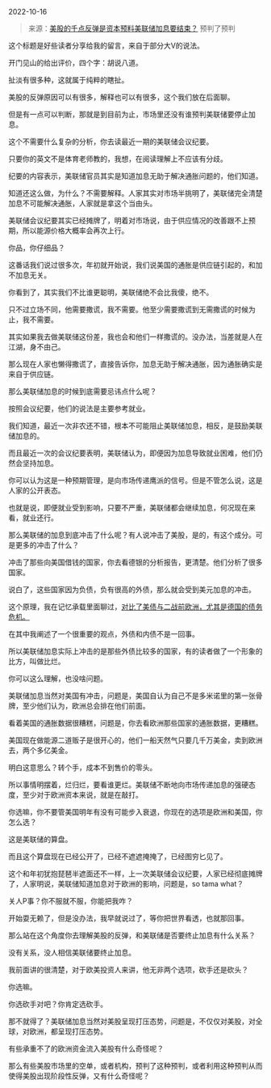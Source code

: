 2022-10-16

> 来源：[美股的千点反弹是资本预料美联储加息要结束？](http://mp.weixin.qq.com/s?__biz=MzU3NDc5Nzc0NQ==&mid=2247520698&idx=2&sn=85e58f5a8bb71cd09c19fa5012f1c0e6&chksm=fd2e3364ca59ba723c63bb1cef1b06cbba327b0df651a03779ba07ec922de9d0c6416a12f51f&scene=27#wechat_redirect)
> 预判了预判

这个标题是好些读者分享给我的留言，来自于部分大V的说法。  

开门见山的给出评价，四个字：胡说八道。  

扯淡有很多种，这就属于纯粹的瞎扯。  

美股的反弹原因可以有很多，解释也可以有很多，这个我们放在后面聊。  

但是有一点可以判断，那就是到目前为止，市场里还没有谁预判美联储要停止加息。

这个不需要什么复杂的分析，你去读最近一期的美联储会议纪要。  

只要你的英文不是体育老师教的，我想，在阅读理解上不应该有分歧。  

纪要的内容表示，美联储官员其实是知道加息无助于解决通胀问题的，他们知道。  

知道还这么做，为什么？不需要解释。人家其实对市场半挑明了，美联储完全清楚加息不可能解决通胀，人家就是拿这个当由头。

美联储会议纪要其实已经摊牌了，明着对市场说，由于供应情况的改善跟不上预期，所以能源价格大概率会再次上行。  

你品，你仔细品？  

这番话我们说过很多次，年初就开始说，我们说美国的通胀是供应链引起的，和加不加息无关。

你看到了，其实我们不比谁更聪明，美联储绝不会比我傻，绝不。

只不过立场不同，他需要撒谎，我不需要。他至少需要撒谎到无需撒谎的时候为止，我不需要。  

其实如果我去做美联储这份差，我也会和他们一样撒谎的。没办法，当差就是人在江湖，身不由己。  

那么现在人家也懒得撒谎了，直接告诉你，加息无助于解决通胀，因为通胀确实是来自于供应链。  

那么美联储加息的时候到底需要忌讳点什么呢？  

按照会议纪要，他们的说法是主要参考就业。

我们知道，最近一次非农还不错，根本不可能阻止美联储加息，相反，是鼓励美联储加息的。

而且最近一次的会议纪要表明，美联储认为，即便因为加息导致就业困难，他们仍然会坚持加息。

你可以认为这是一种预期管理，是向市场传递鹰派的信号。但是不管怎么说，这是人家的公开表态。  

也就是说，即便就业受到影响，只要不严重，美联储都会继续加息，何况现在来看，就业还行。

那么美联储的加息到底冲击了什么呢？有人说冲击了美股，是的，有这个成分。可是更多的冲击了什么？

冲击了那些向美国借钱的国家，你去看德银的分析报告，更清楚。他们分析了很多国家。

说白了，这些国家因为负债，负有很高的外债，那么就会受到美元加息的冲击。  

这个原理，我在记忆承载里面聊过，[对比了美债与二战前欧洲，尤其是德国的债务危机。](https://mp.weixin.qq.com/s?__biz=MzU0MjYwNDU2Mw==&mid=2247508126&idx=2&sn=a81926ab7c6a25721c8a4e9d0c690389&chksm=fb1acce2cc6d45f4ebd8ade90c46f140662750a1b3476868c8ad43279acd8fe71c1eb82a125a&token=684653835&lang=zh_CN&scene=21#wechat_redirect)

在其中我阐述了一个很重要的观点，外债和内债不是一回事。  

所以美联储加息实际上冲击的是那些外债比较多的国家，有的读者做了一个形象的比方，叫做比烂。  

你可以这么理解，也没啥问题。

美联储加息当然对美国有冲击，问题是，美国自认为自己不是多米诺里的第一张骨牌，至少他们认为，欧洲总会排在他们前面。  

看着美国的通胀数据很糟糕，问题是，你去看欧洲那些国家的通胀数据，更糟糕。

美国现在做能源二道贩子是很开心的，他们一船天然气只要几千万美金，卖到欧洲去，两个多亿美金。  

明白这意思么？转个手，成本不到售价的零头。  

所以事情明摆着，烂归烂，要看谁更烂。美联储不断地向市场传递加息的强硬态度，至少对于欧洲资本来说，就是在敲打。  

你选嘛，你不要管美国明年有没有可能步入衰退，你现在的选项是欧洲和美国，你怎么选？  

这是美联储的算盘。  

而且这个算盘现在已经公开了，已经不遮遮掩掩了，已经图穷匕见了。  

这个和年初犹抱琵琶半遮面还不一样，上一次美联储会议纪要，人家已经彻底摊牌了，人家明说，美联储知道加息对于欧洲的影响，问题是，so tama what？  

关人P事？你不服就不服，你能把我咋？  

开始耍无赖了，但是没办法，我早就说过了，等你把世界看透，也就那回事。

那么站在这个角度你去理解美股的反弹，和美联储是否要终止加息有什么关系？

没有关系，没人相信美联储要终止加息。  

我前面讲的很清楚，对于欧美投资人来讲，他无非两个选项，砍手还是砍头？  

你选嘛。

你选砍手对吧？你肯定选砍手。  

那不就得了？美联储加息当然对美股呈现打压态势，问题是，不仅仅对美股，对全球，对欧洲，都呈现打压态势。  

有些承重不了的欧洲资金流入美股有什么奇怪呢？

那么有些美股市场里的空单，或者机构，预判了这种预判，或者利用这种预判从而使得美股出现阶段性反弹，又有什么奇怪呢？

